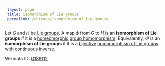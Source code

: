 ```yaml
---
 layout: page
 title: isomorphism of Lie groups
 permalink: /chicago/isomorphism_of_lie_groups
---
```

Let $G$ and $H$ be [Lie groups](https://mathgloss.github.io/MathGloss/chicago/Lie_group). A map $\phi$ from $G$ to $H$ is an **isomorphism of Lie groups** if it is a [homeomorphic](https://mathgloss.github.io/MathGloss/chicago/homeomorphism) [group homomorphism](https://mathgloss.github.io/MathGloss/chicago/group_homomorphism). Equivalently, $\Phi$ is an **isomorphism of Lie groups** if it is a [bijective](https://mathgloss.github.io/MathGloss/chicago/bijective) [homomorphism of Lie groups](https://mathgloss.github.io/MathGloss/chicago/homomorphism_of_Lie_groups) with [continuous](https://mathgloss.github.io/MathGloss/chicago/continuous) [inverse](https://mathgloss.github.io/MathGloss/chicago/inverse_function).

Wikidata ID: [Q189112](https://www.wikidata.org/wiki/Q189112)